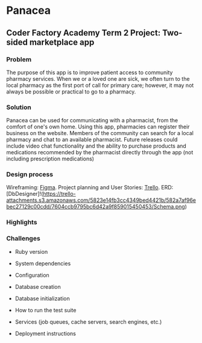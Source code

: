 # Panacea

## Coder Factory Academy Term 2 Project: Two-sided marketplace app

### Problem
The purpose of this app is to improve patient access to community pharmacy services. When we or a loved one are sick, we often turn to the local pharmacy as the first port of call for primary care; however, it may not always be possible or practical to go to a pharmacy. 

### Solution
Panacea can be used for communicating with a pharmacist, from the comfort of one's own home. Using this app, pharmacies can register their business on the website. Members of the community can search for a local pharmacy and chat to an available pharmacist. 
Future releases could include video chat functionality and the ability to purchase products and medications recommended by the pharmacist directly through the app (not including prescription medications)

### Design process
Wireframing: [Figma](https://www.figma.com/file/bM4Or99ES17FgSxC3Mpqo6/Panacea-2.0).
Project planning and User Stories: [Trello](https://trello.com/b/NTnHx7ao).
ERD: [DbDesigner]!(https://trello-attachments.s3.amazonaws.com/5823e14fb3cc4349bed4421b/582a7af96ebec27129c00cdd/7604ccb9795bc6d42a9f859015450453/Schema.png)

### Highlights

### Challenges



* Ruby version

* System dependencies

* Configuration

* Database creation

* Database initialization

* How to run the test suite

* Services (job queues, cache servers, search engines, etc.)

* Deployment instructions
